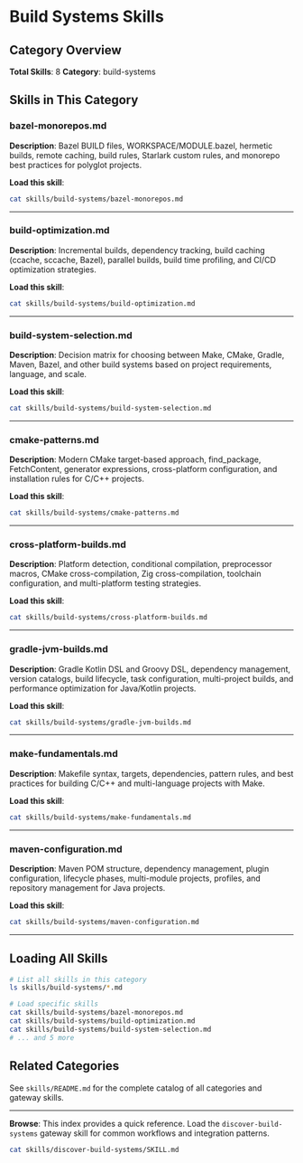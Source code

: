 # Build Systems Skills

## Category Overview

**Total Skills**: 8
**Category**: build-systems

## Skills in This Category

### bazel-monorepos.md
**Description**: Bazel BUILD files, WORKSPACE/MODULE.bazel, hermetic builds, remote caching, build rules, Starlark custom rules, and monorepo best practices for polyglot projects.

**Load this skill**:
```bash
cat skills/build-systems/bazel-monorepos.md
```

---

### build-optimization.md
**Description**: Incremental builds, dependency tracking, build caching (ccache, sccache, Bazel), parallel builds, build time profiling, and CI/CD optimization strategies.

**Load this skill**:
```bash
cat skills/build-systems/build-optimization.md
```

---

### build-system-selection.md
**Description**: Decision matrix for choosing between Make, CMake, Gradle, Maven, Bazel, and other build systems based on project requirements, language, and scale.

**Load this skill**:
```bash
cat skills/build-systems/build-system-selection.md
```

---

### cmake-patterns.md
**Description**: Modern CMake target-based approach, find_package, FetchContent, generator expressions, cross-platform configuration, and installation rules for C/C++ projects.

**Load this skill**:
```bash
cat skills/build-systems/cmake-patterns.md
```

---

### cross-platform-builds.md
**Description**: Platform detection, conditional compilation, preprocessor macros, CMake cross-compilation, Zig cross-compilation, toolchain configuration, and multi-platform testing strategies.

**Load this skill**:
```bash
cat skills/build-systems/cross-platform-builds.md
```

---

### gradle-jvm-builds.md
**Description**: Gradle Kotlin DSL and Groovy DSL, dependency management, version catalogs, build lifecycle, task configuration, multi-project builds, and performance optimization for Java/Kotlin projects.

**Load this skill**:
```bash
cat skills/build-systems/gradle-jvm-builds.md
```

---

### make-fundamentals.md
**Description**: Makefile syntax, targets, dependencies, pattern rules, and best practices for building C/C++ and multi-language projects with Make.

**Load this skill**:
```bash
cat skills/build-systems/make-fundamentals.md
```

---

### maven-configuration.md
**Description**: Maven POM structure, dependency management, plugin configuration, lifecycle phases, multi-module projects, profiles, and repository management for Java projects.

**Load this skill**:
```bash
cat skills/build-systems/maven-configuration.md
```

---

## Loading All Skills

```bash
# List all skills in this category
ls skills/build-systems/*.md

# Load specific skills
cat skills/build-systems/bazel-monorepos.md
cat skills/build-systems/build-optimization.md
cat skills/build-systems/build-system-selection.md
# ... and 5 more
```

## Related Categories

See `skills/README.md` for the complete catalog of all categories and gateway skills.

---

**Browse**: This index provides a quick reference. Load the `discover-build-systems` gateway skill for common workflows and integration patterns.

```bash
cat skills/discover-build-systems/SKILL.md
```
